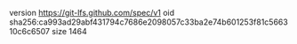 version https://git-lfs.github.com/spec/v1
oid sha256:ca993ad29abf431794c7686e2098057c33ba2e74b601253f81c566310c6c6507
size 1464
